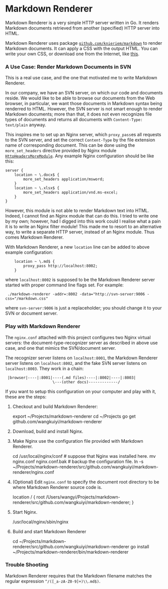 # Markdown Renderer

Markdown Renderer is a very simple HTTP server written in Go.  It
renders Markdown documents retrieved from another (specified) HTTP
server into HTML.

Markdown Renderer uses package
[`github.com/knieriem/markdown`](https://github.com/knieriem/markdown)
to render Markdown documents.  It can apply a CSS with the output
HTML.  You can write your own CSS, or download one from the Internet,
like [this](http://kevinburke.bitbucket.org/markdowncss/).

### A Use Case: Render Markdown Documents in SVN

This is a real use case, and the one that motivated me to write
Markdown Renderer.

In our company, we have an SVN server, on which our code and documents
reside.  We would like to be able to browse our documents from the Web
browser, in particular, we want those documents in Markdown syntax
being renderred to HTML.  However, the SVN server is not smart enough
to render Markdown documents; more than that, it does not even
recognizes file types of documents and returns all documents with
`Content-Type: text/plain` anyway.

This inspires me to set up an Nginx server, which `proxy_pass`es all
requests to the SVN server, and set the correct `Content-Type` by the
file extension name of corresponding document.  This can be done using
the `more_set_headers` directive provided by Nginx module
[`HttpHeadersMoreModule`](http://wiki.nginx.org/HttpHeadersMoreModule).
Any example Nginx configuration should be like this:

    server {
        location ~ \.docx$ {
            more_set_headers application/msword;
        }
        location ~ \.xlsx$ {
            more_set_headers application/vnd.ms-excel;
        }
    }

However, this module is not able to render Markdown text into HTML.
Indeed, I cannot find an Nginx module that can do this.  I tried to
write one by my own; however, had I digged into this work could I
realise what a pain it is to write an Nginx filter module!  This made
me to resort to an alternative way, to write a separate HTTP server,
instead of an Nginx module.  Thus comes Markdown Renderer.

With Markdown Renderer, a new `location` line can be added to above
example configuration:

        location ~ \.md$ {
            proxy_pass http://localhost:8002;
        }

where `localhost:8002` is supposed to be the Markdown Renderer server
started with proper command line flags set.  For example:

     ./markdown-renderer -addr=:8002 -data="http://svn-server:9006 -css="/markdown.css"

where `svn-server:9006` is just a replaceholder; you should change it
to your SVN or document server.

### Play with Markdown Renderer

The `nginx.conf` attached with this project configures two Nginx
virtual servers: the document-type-recognizer server as described in
above use case, and one that mimics the SVN/document server.

The recognizer server listens on `localhost:8001`, the Markdown
Renderer server listens on `localhost:8002`, and the fake SVN server
listens on `localhost:8003`.  They work in a chain:

     |browser|----|:8001|----(.md files)----|:8002|----|:8003|
                         \---(other docs)-------------/

If you want to setup this configuration on your computer and play with
it, these are the steps:

  1. Checkout and build Markdown Renderer:

        export ~/Projects/markdown-renderer
        cd ~/Projects
        go get github.com/wangkuiyi/markdown-renderer

  1. Download, build and install Nginx.

  1. Make Nginx use the configuration file provided with Markdown Renderer.

        cd /usr/local/nginx/conf  # suppose that Nginx was installed here.
        mv nginx.conf nginx.conf.bak  # backup the configuration file.
        ln -s ~/Projects/markdown-renderer/src/github.com/wangkuiyi/markdown-renderer/nginx.conf

  1. (Optional) Edit `nginx.conf` to specify the document root
     directory to be where Markdown Renderer source code is.

        location / {
            root   /Users/wangyi/Projects/markdown-renderer/src/github.com/wangkuiyi/markdown-renderer;
        }


  1. Start Nginx.

        /usr/local/nginx/sbin/nginx

  1. Build and start Markdown Renderer

        cd ~/Projects/markdown-renderer/src/github.com/wangkuiyi/markdown-renderer
        go install
        ~/Projects/markdown-renderer/bin/markdown-renderer


### Trouble Shooting

Markdown Renderer requires that the Markdown filename matches the
regular expression `^/([_a-zA-Z0-9]+)\\.md$)`.
